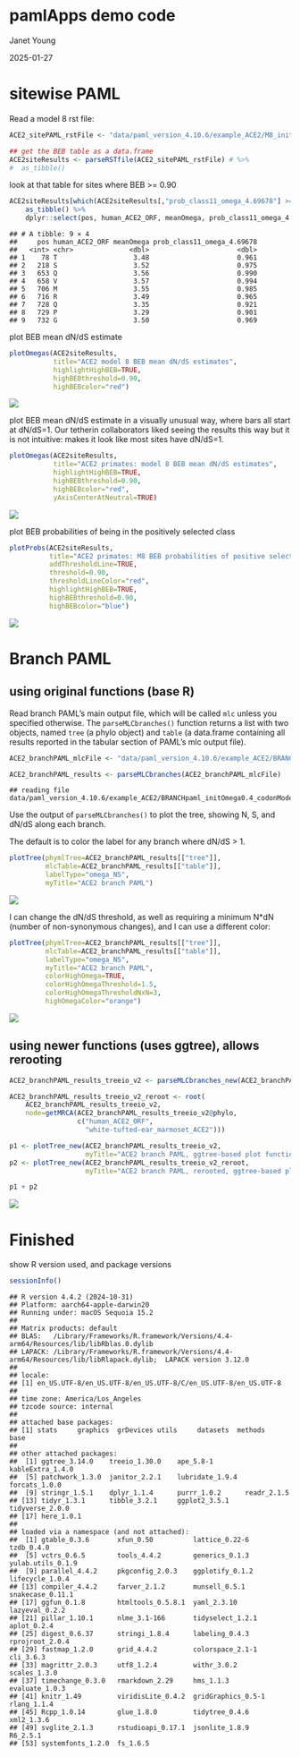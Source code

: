 pamlApps demo code
================
Janet Young

2025-01-27

# sitewise PAML

Read a model 8 rst file:

``` r
ACE2_sitePAML_rstFile <- "data/paml_version_4.10.6/example_ACE2/M8_initOmega0.4_codonModel2/rst"

## get the BEB table as a data.frame
ACE2siteResults <- parseRSTfile(ACE2_sitePAML_rstFile) # %>% 
#  as_tibble()
```

look at that table for sites where BEB \>= 0.90

``` r
ACE2siteResults[which(ACE2siteResults[,"prob_class11_omega_4.69678"] >= 0.90),] %>% 
    as_tibble() %>% 
    dplyr::select(pos, human_ACE2_ORF, meanOmega, prob_class11_omega_4.69678)
```

    ## # A tibble: 9 × 4
    ##     pos human_ACE2_ORF meanOmega prob_class11_omega_4.69678
    ##   <int> <chr>              <dbl>                      <dbl>
    ## 1    78 T                   3.48                      0.961
    ## 2   218 S                   3.52                      0.975
    ## 3   653 Q                   3.56                      0.990
    ## 4   658 V                   3.57                      0.994
    ## 5   706 M                   3.55                      0.985
    ## 6   716 R                   3.49                      0.965
    ## 7   728 Q                   3.35                      0.921
    ## 8   729 P                   3.29                      0.901
    ## 9   732 G                   3.50                      0.969

plot BEB mean dN/dS estimate

``` r
plotOmegas(ACE2siteResults, 
           title="ACE2 model 8 BEB mean dN/dS estimates", 
           highlightHighBEB=TRUE, 
           highBEBthreshold=0.90, 
           highBEBcolor="red")
```

![](demo_code_files/figure-gfm/unnamed-chunk-3-1.png)<!-- -->

plot BEB mean dN/dS estimate in a visually unusual way, where bars all
start at dN/dS=1. Our tetherin collaborators liked seeing the results
this way but it is not intuitive: makes it look like most sites have
dN/dS=1.

``` r
plotOmegas(ACE2siteResults, 
           title="ACE2 primates: model 8 BEB mean dN/dS estimates", 
           highlightHighBEB=TRUE, 
           highBEBthreshold=0.90, 
           highBEBcolor="red", 
           yAxisCenterAtNeutral=TRUE)
```

![](demo_code_files/figure-gfm/unnamed-chunk-4-1.png)<!-- -->

plot BEB probabilities of being in the positively selected class

``` r
plotProbs(ACE2siteResults, 
          title="ACE2 primates: M8 BEB probabilities of positive selection",
          addThresholdLine=TRUE, 
          threshold=0.90, 
          thresholdLineColor="red",
          highlightHighBEB=TRUE, 
          highBEBthreshold=0.90, 
          highBEBcolor="blue")
```

![](demo_code_files/figure-gfm/unnamed-chunk-5-1.png)<!-- -->

# Branch PAML

## using original functions (base R)

Read branch PAML’s main output file, which will be called `mlc` unless
you specified otherwise. The `parseMLCbranches()` function returns a
list with two objects, named `tree` (a phylo object) and `table` (a
data.frame containing all results reported in the tabular section of
PAML’s mlc output file).

``` r
ACE2_branchPAML_mlcFile <- "data/paml_version_4.10.6/example_ACE2/BRANCHpaml_initOmega0.4_codonModel2/mlc"

ACE2_branchPAML_results <- parseMLCbranches(ACE2_branchPAML_mlcFile)
```

    ## reading file data/paml_version_4.10.6/example_ACE2/BRANCHpaml_initOmega0.4_codonModel2/mlc

Use the output of `parseMLCbranches()` to plot the tree, showing N, S,
and dN/dS along each branch.

The default is to color the label for any branch where dN/dS \> 1.

``` r
plotTree(phymlTree=ACE2_branchPAML_results[["tree"]], 
         mlcTable=ACE2_branchPAML_results[["table"]], 
         labelType="omega_NS",
         myTitle="ACE2 branch PAML")
```

![](demo_code_files/figure-gfm/unnamed-chunk-7-1.png)<!-- -->

I can change the dN/dS threshold, as well as requiring a minimum N\*dN
(number of non-synonymous changes), and I can use a different color:

``` r
plotTree(phymlTree=ACE2_branchPAML_results[["tree"]], 
         mlcTable=ACE2_branchPAML_results[["table"]], 
         labelType="omega_NS",
         myTitle="ACE2 branch PAML", 
         colorHighOmega=TRUE, 
         colorHighOmegaThreshold=1.5,
         colorHighOmegaThresholdNxN=3,
         highOmegaColor="orange")
```

![](demo_code_files/figure-gfm/unnamed-chunk-8-1.png)<!-- -->

## using newer functions (uses ggtree), allows rerooting

``` r
ACE2_branchPAML_results_treeio_v2 <- parseMLCbranches_new(ACE2_branchPAML_mlcFile)

ACE2_branchPAML_results_treeio_v2_reroot <- root(
    ACE2_branchPAML_results_treeio_v2,
    node=getMRCA(ACE2_branchPAML_results_treeio_v2@phylo,
                 c("human_ACE2_ORF",
                   "white-tufted-ear_marmoset_ACE2")))

p1 <- plotTree_new(ACE2_branchPAML_results_treeio_v2, 
                   myTitle="ACE2 branch PAML, ggtree-based plot function")
p2 <- plotTree_new(ACE2_branchPAML_results_treeio_v2_reroot, 
                   myTitle="ACE2 branch PAML, rerooted, ggtree-based plot function")

p1 + p2
```

![](demo_code_files/figure-gfm/unnamed-chunk-9-1.png)<!-- -->

# Finished

show R version used, and package versions

``` r
sessionInfo()
```

    ## R version 4.4.2 (2024-10-31)
    ## Platform: aarch64-apple-darwin20
    ## Running under: macOS Sequoia 15.2
    ## 
    ## Matrix products: default
    ## BLAS:   /Library/Frameworks/R.framework/Versions/4.4-arm64/Resources/lib/libRblas.0.dylib 
    ## LAPACK: /Library/Frameworks/R.framework/Versions/4.4-arm64/Resources/lib/libRlapack.dylib;  LAPACK version 3.12.0
    ## 
    ## locale:
    ## [1] en_US.UTF-8/en_US.UTF-8/en_US.UTF-8/C/en_US.UTF-8/en_US.UTF-8
    ## 
    ## time zone: America/Los_Angeles
    ## tzcode source: internal
    ## 
    ## attached base packages:
    ## [1] stats     graphics  grDevices utils     datasets  methods   base     
    ## 
    ## other attached packages:
    ##  [1] ggtree_3.14.0    treeio_1.30.0    ape_5.8-1        kableExtra_1.4.0
    ##  [5] patchwork_1.3.0  janitor_2.2.1    lubridate_1.9.4  forcats_1.0.0   
    ##  [9] stringr_1.5.1    dplyr_1.1.4      purrr_1.0.2      readr_2.1.5     
    ## [13] tidyr_1.3.1      tibble_3.2.1     ggplot2_3.5.1    tidyverse_2.0.0 
    ## [17] here_1.0.1      
    ## 
    ## loaded via a namespace (and not attached):
    ##  [1] gtable_0.3.6       xfun_0.50          lattice_0.22-6     tzdb_0.4.0        
    ##  [5] vctrs_0.6.5        tools_4.4.2        generics_0.1.3     yulab.utils_0.1.9 
    ##  [9] parallel_4.4.2     pkgconfig_2.0.3    ggplotify_0.1.2    lifecycle_1.0.4   
    ## [13] compiler_4.4.2     farver_2.1.2       munsell_0.5.1      snakecase_0.11.1  
    ## [17] ggfun_0.1.8        htmltools_0.5.8.1  yaml_2.3.10        lazyeval_0.2.2    
    ## [21] pillar_1.10.1      nlme_3.1-166       tidyselect_1.2.1   aplot_0.2.4       
    ## [25] digest_0.6.37      stringi_1.8.4      labeling_0.4.3     rprojroot_2.0.4   
    ## [29] fastmap_1.2.0      grid_4.4.2         colorspace_2.1-1   cli_3.6.3         
    ## [33] magrittr_2.0.3     utf8_1.2.4         withr_3.0.2        scales_1.3.0      
    ## [37] timechange_0.3.0   rmarkdown_2.29     hms_1.1.3          evaluate_1.0.3    
    ## [41] knitr_1.49         viridisLite_0.4.2  gridGraphics_0.5-1 rlang_1.1.4       
    ## [45] Rcpp_1.0.14        glue_1.8.0         tidytree_0.4.6     xml2_1.3.6        
    ## [49] svglite_2.1.3      rstudioapi_0.17.1  jsonlite_1.8.9     R6_2.5.1          
    ## [53] systemfonts_1.2.0  fs_1.6.5
